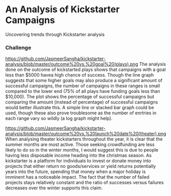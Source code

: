 # An Analysis of Kickstarter Campaigns
Uncovering trends through Kickstarter analysis

### Challenge

https://github.com/JasmeerSangha/kickstarter-analysis/blob/master/outcome%20vs.%20goal%20(plays).png
The analysis done on the outcome of kickstarted plays shows that campaigns with a goal less than $5000 havea high chance of success. Though the line graph suggests that some higher goals may also produce a significant amount of successful campaigns, the number of campaigns in these ranges is small compared to the lower end (75% of all plays have funding goals less than $10,000). The plot shows the percentage of successful campaigns but comparing the amount (instead of percentage) of successful campaigns would better illustrate this. A simple line or stacked bar graph could be used, though these also prove troublesome as the number of enrtries in each range vary so wildly (a log graph might help).

https://github.com/JasmeerSangha/kickstarter-analysis/blob/master/outcome%20vs.%20launch%20date%20(theater).png
When analysing theater kickstarters throughout the year, it is clear that the summer months are most active. Those seeking crowdfunding are less likely to do so in the winter months, I would suggest this is due to people having less disposable income heading into the christmas season. As kickstarter is a platform for individuals to invest or donate money into projects that either return no goods/services or yield returns potentially years into the future, spending that money when a major holiday is imminent has a noticeable impact. The fact that the number of failed projects stays relatively constant and the ratio of successes versus failures decreases over the winter supports this claim.

